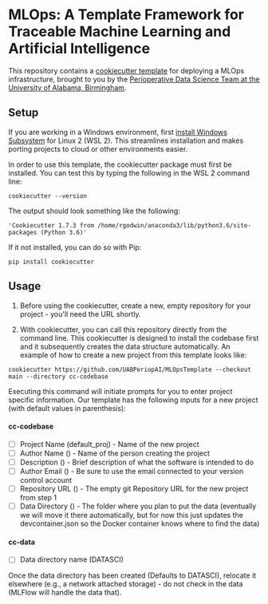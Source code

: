 # MLOps: A Template Framework for Traceable Machine Learning and Artificial Intelligence
This repository contains a [cookiecutter template](https://cookiecutter.readthedocs.io/en/stable/) for deploying a MLOps infrastructure, brought to you by the [Perioperative Data Science Team at the University of Alabama, Birmingham](https://sites.uab.edu/periop-datascience/).

## Setup

If you are working in a Windows environment, first [install Windows Subsystem](https://learn.microsoft.com/en-us/windows/wsl/install) for Linux 2 (WSL 2).  This streamlines installation and makes porting projects to cloud or other environments easier.  

In order to use this template, the cookiecutter package must first be installed. You can test this by typing the following in the WSL 2 command line: 
~~~
cookiecutter --version
~~~ 



The output should look something like the following:
```
'Cookiecutter 1.7.3 from /home/rgodwin/anaconda3/lib/python3.6/site-packages (Python 3.6)'
```

If it not installed, you can do so with Pip:
~~~
pip install cookiecutter
~~~

## Usage
1. Before using the cookiecutter, create a new, empty repository for your project - you'll need the URL shortly.


2. With cookiecutter, you can call this repository directly from the command line.  This cookiecutter is designed to install the codebase first and it subsequently creates the data structure automatically.   An example of how to create a new project from this template looks like:
~~~
cookiecutter https://github.com/UABPeriopAI/MLOpsTemplate --checkout main --directory cc-codebase
~~~
Executing this command will initiate prompts for you to enter project specific information.  Our template has the following inputs for a new project (with default values in parenthesis):
#### cc-codebase
- [ ] Project Name (default_proj) - Name of the new project
- [ ] Author Name () - Name of the person creating the project 
- [ ] Description () - Brief description of what the software is intended to do
- [ ] Author Email () - Be sure to use the email connected to your version control account
- [ ] Repository URL () - The empty git Repository URL for the new project from step 1
- [ ] Data Directory () - The folder where you plan to put the data (eventually we will move it there automatically, but for now this just updates the devcontainer.json so the Docker container knows where to find the data)

#### cc-data
- [ ] Data directory name (DATASCI)

Once the data directory has been created (Defaults to DATASCI), relocate it elsewhere (e.g., a network attached storage) - do not check in the data (MLFlow will handle the data that).
